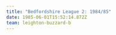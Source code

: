 ```yaml
---
title: "Bedfordshire League 2: 1984/85"
date: 1985-06-01T15:52:14.872Z
team: leighton-buzzard-b
---
```

